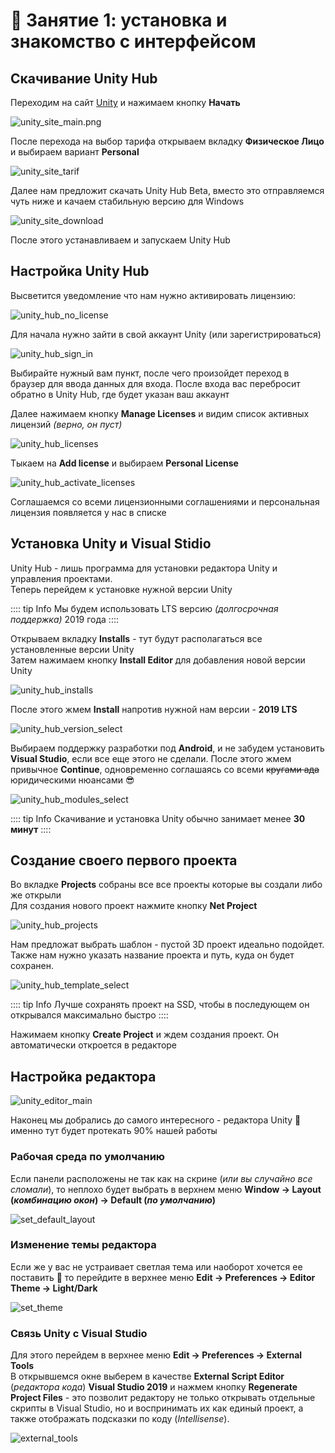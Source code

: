 # 🎯 Занятие 1: установка и знакомство с интерфейсом

## Скачивание Unity Hub

Переходим на сайт [Unity](https://unity.com/ru) и нажимаем кнопку **Начать**

![unity_site_main.png](/week1/unity_site_main.png)

После перехода на выбор тарифа открываем вкладку **Физическое Лицо** и выбираем вариант **Personal**

![unity_site_tarif](/week1/unity_site_tarif.png)

Далее нам предложит скачать Unity Hub Beta, вместо это отправляемся чуть ниже и качаем стабильную версию для Windows

![unity_site_download](/week1/unity_site_download.png)

После этого устанавливаем и запускаем Unity Hub

## Настройка Unity Hub

Высветится уведомление что нам нужно активировать лицензию:

![unity_hub_no_license](/week1/unity_hub_no_license.png)

Для начала нужно зайти в свой аккаунт Unity (или зарегистрироваться)

![unity_hub_sign_in](/week1/unity_hub_sign_in.png)

Выбирайте нужный вам пункт, после чего произойдет переход в браузер для ввода данных для входа. После входа вас перебросит обратно в Unity Hub, где будет указан ваш аккаунт

Далее нажимаем кнопку **Manage Licenses** и видим список активных лицензий _(верно, он пуст)_

![unity_hub_licenses](/week1/unity_hub_licenses.png)

Тыкаем на **Add license** и выбираем **Personal License**

![unity_hub_activate_licenses](/week1/unity_hub_activate_licenses.png)

Соглашаемся со всеми лицензионными соглашениями и персональная лицензия появляется у нас в списке

## Установка Unity и Visual Stidio

Unity Hub - лишь программа для установки редактора Unity и управления проектами.\
Теперь перейдем к установке нужной версии Unity

:::: tip Info
Мы будем использовать LTS версию _(долгосрочная поддержка)_ 2019 года
::::

Открываем вкладку **Installs** - тут будут располагаться все установленные версии Unity\
Затем нажимаем кнопку **Install Editor** для добавления новой версии Unity

![unity_hub_installs](/week1/unity_hub_installs.png)

После этого жмем **Install** напротив нужной нам версии - **2019 LTS**

![unity_hub_version_select](/week1/unity_hub_version_select.png)

Выбираем поддержку разработки под **Android**, и не забудем установить **Visual Studio**, если все еще этого не сделали. После этого жмем привычное **Continue**, одновременно соглашаясь со всеми ~~кругами ада~~ юридическими нюансами :sunglasses:

![unity_hub_modules_select](/week1/unity_hub_modules_select.png)

:::: tip Info
Скачивание и установка Unity обычно занимает менее **30 минут**
::::

## Создание своего первого проекта

Во вкладке **Projects** собраны все все проекты которые вы создали либо же открыли\
Для создания нового проект нажмите кнопку **Net Project**

![unity_hub_projects](/week1/unity_hub_projects.png)

Нам предложат выбрать шаблон - пустой 3D проект идеально подойдет.\
Также нам нужно указать название проекта и путь, куда он будет сохранен.

![unity_hub_template_select](/week1/unity_hub_template_select.png)

:::: tip Info
Лучше сохранять проект на SSD, чтобы в последующем он открывался максимально быстро
::::

Нажимаем кнопку **Create Project** и ждем создания проект. Он автоматически откроется в редакторе

## Настройка редактора

![unity_editor_main](/week1/unity_editor_main.png)

Наконец мы добрались до самого интересного - редактора Unity :tada: именно тут будет протекать 90% нашей работы

### Рабочая среда по умолчанию

Если панели расположены не так как на скрине (_или вы случайно все сломали_), то неплохо будет выбрать в верхнем меню **Window -> Layout (_комбинацию окон_) -> Default (_по умолчанию_)**

![set_default_layout](/week1/set_default_layout.png)

### Изменение темы редактора

Если же у вас не устраивает светлая тема или наоборот хочется ее поставить :grimacing: то перейдите в верхнее меню **Edit -> Preferences -> Editor Theme -> Light/Dark**

![set_theme](/week1/set_theme.png)

### Связь Unity c Visual Studio

Для этого перейдем в верхнее меню **Edit -> Preferences -> External Tools**\
В открывшемся окне выберем в качестве **External Script Editor** (_редактора кода_) **Visual Studio 2019** и нажмем кнопку **Regenerate Project Files** - это позволит редактору не только открывать отдельные скрипты в Visual Studio, но и воспринимать их как единый проект, а также отображать подсказки по коду (_Intellisense_).

![external_tools](/week1/external_tools.png)
